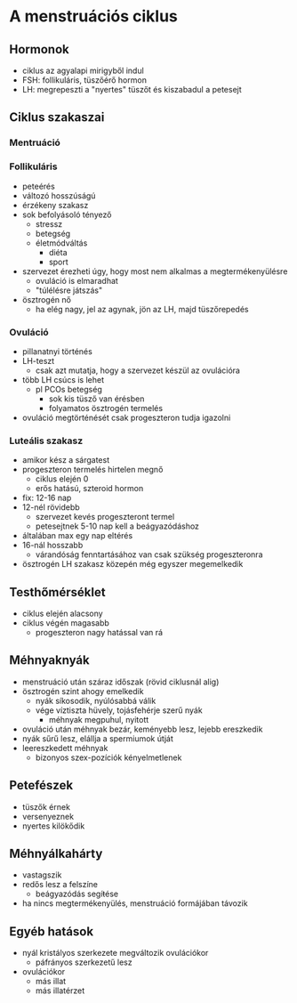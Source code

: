 # A menstruációs ciklus

## Hormonok

- ciklus az agyalapi mirigyből indul
- FSH: follikuláris, tüszőérő hormon
- LH: megrepeszti a "nyertes" tüszőt és kiszabadul a petesejt

## Ciklus szakaszai

### Mentruáció

### Follikuláris

- peteérés
- változó hosszúságú
- érzékeny szakasz
- sok befolyásoló tényező
	- stressz
	- betegség
	- életmódváltás
		- diéta
		- sport
- szervezet érezheti úgy, hogy most nem alkalmas a megtermékenyülésre
	- ovuláció is elmaradhat
	- "túlélésre játszás"
- ösztrogén nő
	- ha elég nagy, jel az agynak, jön az LH, majd tüszőrepedés

### Ovuláció

- pillanatnyi történés
- LH-teszt
	- csak azt mutatja, hogy a szervezet készül az ovulációra
- több LH csúcs is lehet
	- pl PCOs betegség
		- sok kis tüsző van érésben
		- folyamatos ösztrogén termelés
- ovuláció megtörténését csak progeszteron tudja igazolni

### Luteális szakasz

- amikor kész a sárgatest
- progeszteron termelés hirtelen megnő
	- ciklus elején 0
	- erős hatású, szteroid hormon
- fix: 12-16 nap
- 12-nél rövidebb
	- szervezet kevés progeszteront termel
	- petesejtnek 5-10 nap kell a beágyazódáshoz
- általában max egy nap eltérés
- 16-nál hosszabb
	- várandóság fenntartásához van csak szükség progeszteronra
- ösztrogén LH szakasz közepén még egyszer megemelkedik

## Testhőmérséklet

- ciklus elején alacsony
- ciklus végén magasabb
	- progeszteron nagy hatással van rá

## Méhnyaknyák

- menstruáció után száraz időszak (rövid ciklusnál alig)
- ösztrogén szint ahogy emelkedik
	- nyák síkosodik, nyúlósabbá válik
	- vége víztiszta hüvely, tojásfehérje szerű nyák
		- méhnyak megpuhul, nyitott	
- ovuláció után méhnyak bezár, keményebb lesz, lejebb ereszkedik
- nyák sűrű lesz, elállja a spermiumok útját
- leereszkedett méhnyak
	- bizonyos szex-pozíciók kényelmetlenek

## Petefészek

- tüszők érnek
- versenyeznek
- nyertes kilökődik

## Méhnyálkahárty

- vastagszik
- redős lesz a felszíne
	- beágyazódás segíŧése
- ha nincs megtermékenyülés, menstruáció formájában távozik

## Egyéb hatások

- nyál kristályos szerkezete megváltozik ovulációkor
	- páfrányos szerkezetű lesz
- ovulációkor
	- más illat
	- más illatérzet
